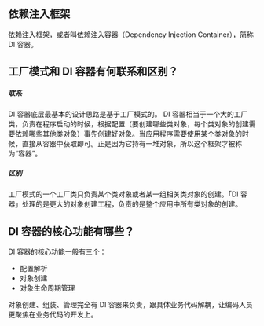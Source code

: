 ## 依赖注入框架

依赖注入框架，或者叫依赖注入容器（Dependency Injection Container），简称 DI 容器。

## 工厂模式和 DI 容器有何联系和区别？

##### 联系

DI 容器底层最基本的设计思路是基于工厂模式的。 DI
容器相当于一个大的工厂类，负责在程序启动的时候，根据配置（要创建哪些类对象，每个类对象的创建需要依赖哪些其他类对象）事先创建好对象。当应用程序需要使用某个类对象的时候，直接从容器中获取即可。正是因为它持有一堆对象，所以这个框架才被称为“容器”。

##### 区别

工厂模式的一个工厂类只负责某个类对象或者某一组相关类对象的创建。「DI 容器」处理的是更大的对象创建工程，负责的是整个应用中所有类对象的创建。

## DI 容器的核心功能有哪些？

DI 容器的核心功能一般有三个：

- 配置解析
- 对象创建
- 对象生命周期管理

对象创建、组装、管理完全有 DI 容器来负责，跟具体业务代码解耦，让编码人员更聚焦在业务代码的开发上。